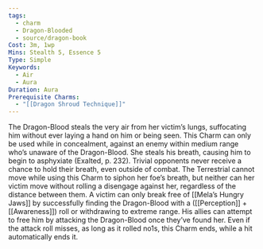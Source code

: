 ```yaml
---
tags:
  - charm
  - Dragon-Blooded
  - source/dragon-book
Cost: 3m, 1wp
Mins: Stealth 5, Essence 5
Type: Simple
Keywords:
  - Air
  - Aura
Duration: Aura
Prerequisite Charms:
  - "[[Dragon Shroud Technique]]"
---
```

The Dragon-Blood steals the very air from her victim’s lungs, suffocating him without ever laying a hand on him or being seen. This Charm can only be used while in concealment, against an enemy within medium range who’s unaware of the Dragon-Blood. She steals his breath, causing him to begin to asphyxiate (Exalted, p. 232). Trivial opponents never receive a chance to hold their breath, even outside of combat. The Terrestrial cannot move while using this Charm to siphon her foe’s breath, but neither can her victim move without rolling a disengage against her, regardless of the distance between them. A victim can only break free of [[Mela’s Hungry Jaws]] by successfully finding the Dragon-Blood with a ([[Perception]] + [[Awareness]]) roll or withdrawing to extreme range. His allies can attempt to free him by attacking the Dragon-Blood once they’ve found her. Even if the attack roll misses, as long as it rolled no1s, this Charm ends, while a hit automatically ends it.